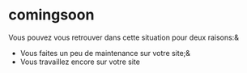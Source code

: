 # comingsoon
Vous pouvez vous retrouver dans cette situation pour deux raisons:&amp; 
 - Vous faites un peu de maintenance sur votre site;&amp; 
 - Vous travaillez encore sur votre site
